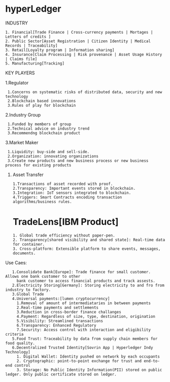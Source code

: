 
# hyperLedger

INDUSTRY
  
    1. Financial[Trade Finance | Cross-currency payments | Mortages | Letters of credits ]
    2. Public Sector[Asset Registration | Citizen Identity | Medical Records | Traceability]
    3. Retail[Loyalty program | Information sharing]
    4. Insurance[Claim Processing | Risk provenance | Asset Usage History | Claims file]
    5. Manufacturing[Tracking]

KEY PLAYERS

   1.Regulator
                      
     1.Concerns on systematic risks of distributed data, security and new technology
     2.Blockchain based innovations
     3.Rules of play for blockchain
     
   2.Industry Group
     
     1.Funded by members of group
     2.Technical advice on industry trend
     3.Recommendng blockchain product
     
   3.Market Maker
   
     1.Liquidity: buy-side and sell-side.
     2.Organization: innovating organizations
     3.Create new products and new business process or new business process for existing products
   
1. Asset Transfer
   
       1.Transactions of asset recorded with proof.
       2.Transparency: Important events stored in blockchain.
       3.Integration: IoT sensors integrated to blockchain.
       4.Triggers: Smart Contracts encoding transaction algorithms/business rules.

    # TradeLens[IBM Product]
       1. Global trade efficiency without paper-pen.
       2. Transparency[shared visibility and shared state]: Real-time data for container.
       3. Cross-platform: Extensible platform to share events, messages, documents.

       
Use Caes:

       1.Consolidate Bank[Europe]: Trade finance for small customer. Allows one bank customer to other 
         bank customer to access financial products and track assests.
       2.Electricity Storing[Germany]: Storing electricity to and fro from industry to factory.
       3.Global Trade
       4.Universal payments:[lumen cryptocurrency] 
         1.Removal of amount of intermediataries in between payments
         2.Real-time payments and settlements
         3.Reduction in cross-border finance challanges
         4.Payment: Regardless of size, type, destination, origination
         5.Visibility: Streamlined transactions
         6.Transparency: Enhanced Regulatory
         7.Security: Access control with interaction and eligibility criteria
       5.Food Trust: Traceability by data from supply chain members for food quality.
       6.Decentralized Trusted Identity[Sovrin App | Hyperledger Indy Technology]
         1. Digital Wallet: Identity pushed on network by each occupants
         2. Cryptographic: point-to-point exchange for trust and end-to-end control
         3. Storage: No Public Identity Information(PII) stored on public ledger. Only public certificate stored on ledger.
